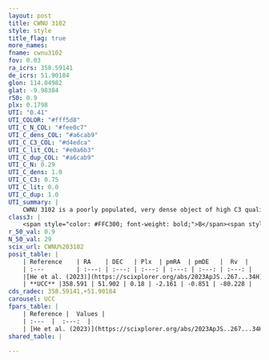 ```yaml
---
layout: post
title: CWNU 3102
style: style
title_flag: true
more_names: 
fname: cwnu3102
fov: 0.03
ra_icrs: 358.59141
de_icrs: 51.90184
glon: 114.04982
glat: -9.98304
r50: 0.9
plx: 0.1798
UTI: "0.41"
UTI_COLOR: "#fff5d8"
UTI_C_N_COL: "#fee0c7"
UTI_C_dens_COL: "#a6cab9"
UTI_C_C3_COL: "#d4edca"
UTI_C_lit_COL: "#e0a6b3"
UTI_C_dup_COL: "#a6cab9"
UTI_C_N: 0.29
UTI_C_dens: 1.0
UTI_C_C3: 0.75
UTI_C_lit: 0.0
UTI_C_dup: 1.0
UTI_summary: |
    CWNU 3102 is a poorly populated, very dense object of high C3 quality. It was recently reported in the literature.
class3: |
    <span style="color: #FFC300; font-weight: bold;">B</span><span style="color: green; font-weight: bold;">A</span>
r_50_val: 0.9
N_50_val: 29
scix_url: CWNU%203102
posit_table: |
    | Reference    | RA    | DEC   | Plx  | pmRA  | pmDE   |  Rv  |
    | :---         | :---: | :---: | :---: | :---: | :---: | :---: |
    |[He et al. (2023)](https://scixplorer.org/abs/2023ApJS..267...34H) | 358.59 | 51.9 | 0.195 | -2.166 | -0.857 | -78.94 |
    | **UCC** |358.591 | 51.902 | 0.18 | -2.161 | -0.851 | -80.228 | 
cds_radec: 358.59141,+51.90184
carousel: UCC
fpars_table: |
    | Reference |  Values |
    | :---  |  :---:  |
    | [He et al. (2023)](https://scixplorer.org/abs/2023ApJS..267...34H) | `A0=0.6, m-M=13.5, logA=9.4` |
shared_table: |
    
---
```

